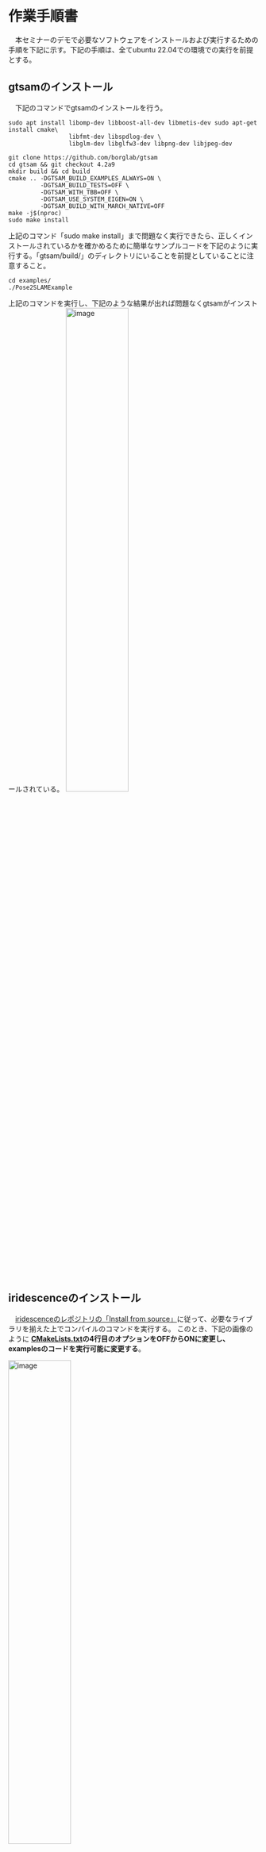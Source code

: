 # 作業手順書

　本セミナーのデモで必要なソフトウェアをインストールおよび実行するための手順を下記に示す。下記の手順は、全てubuntu 22.04での環境での実行を前提とする。

## gtsamのインストール
　下記のコマンドでgtsamのインストールを行う。
```commandline
sudo apt install libomp-dev libboost-all-dev libmetis-dev sudo apt-get install cmake\
                 libfmt-dev libspdlog-dev \
                 libglm-dev libglfw3-dev libpng-dev libjpeg-dev 

git clone https://github.com/borglab/gtsam
cd gtsam && git checkout 4.2a9
mkdir build && cd build
cmake .. -DGTSAM_BUILD_EXAMPLES_ALWAYS=ON \
         -DGTSAM_BUILD_TESTS=OFF \
         -DGTSAM_WITH_TBB=OFF \
         -DGTSAM_USE_SYSTEM_EIGEN=ON \
         -DGTSAM_BUILD_WITH_MARCH_NATIVE=OFF
make -j$(nproc)
sudo make install
```

上記のコマンド「sudo make install」まで問題なく実行できたら、正しくインストールされているかを確かめるために簡単なサンプルコードを下記のように実行する。「gtsam/build/」のディレクトリにいることを前提としていることに注意すること。
```commandline
cd examples/
./Pose2SLAMExample
```
上記のコマンドを実行し、下記のような結果が出れば問題なくgtsamがインストールされている。
<img src="https://github.com/user-attachments/assets/d5c17800-9132-4bad-a35c-9abcb05d59d3" alt="image" width="50%">


## iridescenceのインストール
　[iridescenceのレポジトリの「Install from source」](https://github.com/koide3/iridescence/tree/master#install-from-source)に従って、必要なライブラリを揃えた上でコンパイルのコマンドを実行する。
このとき、下記の画像のように **[CMakeLists.txt](https://github.com/koide3/iridescence/blob/master/CMakeLists.txt)の4行目のオプションをOFFからONに変更し、examplesのコードを実行可能に変更する**。

<img src="https://github.com/user-attachments/assets/718c7c93-21d1-4c27-9578-4024f255d6c7" alt="image" width="50%">

　「sudo make install」まで問題なく実行できたら、正しくインストールされているかを確かめるために簡単なサンプルコードを下記のように実行する。「iridescence/build/」のディレクトリにいることを前提としていることに注意すること。
```commandline
./02_light_viewer_primitives
```

上記のコマンドを実行し、下記のような結果が出れば問題なくiridescenceがインストールされている。
<img src="https://github.com/user-attachments/assets/95c6d795-3a91-4083-b462-d65d0a5afd87" alt="image" width="50%">


## 本セミナーのサンプルプログラムをインストールする手順

* 下記のコマンドに基づき、サンプルプログラムをコンパイルする。
* 全てのサンプルプログラムは、下記のコマンドで作成されたbuildディレクトリ以下にいることを前提とすることに注意すること。
```commandline
git clone https://github.com/TakuOkawara/pose_adjustment_demo.git
cd pose_adjustment_demo
mkdir build
cd build
cmake ..
make
```

一部の環境での実行時エラー（error while loading shared libraries: libmetis-gtsam.so: cannot open shared object file: No such file or directory）を防ぐために、下記のコマンドを先んじて実行しておく。
```commandline
echo "export LD_LIBRARY_PATH=/usr/local/lib:$LD_LIBRARY_PATH" >> ~/.bashrc
source ~/.bashrc
```


### [デモプログラム #1](https://github.com/TakuOkawara/pose_adjustment_demo/blob/main/src/small_pose_adjustment_2d.cpp)
* gtsamのサンプルプログラムを基にした小規模なポーズ調整のプログラム。
* 下記のコマンドで実行できる。
```commandline
./small_pose_adjustment_2d 
```
実行に成功すると、下記のような出力結果になる。

<img src="https://github.com/user-attachments/assets/3e79f09a-f509-4019-aa39-a7ccbc753159" alt="image" width="50%">


### [デモプログラム #2](https://github.com/TakuOkawara/pose_adjustment_demo/blob/main/src/small_pose_adjustment_2d.cpp)
* マンハッタンデータセットを用いた2Dのポーズグラフのポーズグラフ最適化のプログラム。
* 下記のコマンドで実行できる。
```commandline
./pose_adjustment_2d
```
実行に成功すると、下記のような出力結果になる。

<img src="https://github.com/user-attachments/assets/5f00d5a4-8cf8-416c-a4e8-d33297bf2618" alt="image" width="50%">

## [デモプログラム #3](https://github.com/TakuOkawara/pose_adjustment_demo/blob/main/src/pose_adjustment_3d.cpp)
* スフィアデータセットを用いた3Dのポーズグラフのポーズグラフ最適化のプログラム。
* 下記のコマンドで実行できる。
```commandline
./pose_adjustment_3d
```
実行に成功すると、下記のような出力結果になる。

<img src="https://github.com/user-attachments/assets/f6f026a1-1e21-41a3-9b6d-ff6acc705448" alt="image" width="50%">


## [デモプログラム #4](https://github.com/TakuOkawara/pose_adjustment_demo/blob/main/src/pose_adjustment_3d_with_customfactor.cpp)
* gtsam::BetweenFactor<gtsam::Pose3>と[等価なファクタ](https://github.com/TakuOkawara/pose_adjustment_demo/blob/main/src/customfactor.cpp)を自作するサンプルプログラム。
* デモプログラム #3と同様に、スフィアデータセットを用いて3Dのポーズグラフのポーズグラフ最適化のプログラムを実装している。
* 下記のコマンドで実行できる。
```commandline
./pose_adjustment_3d_with_customfactor
```
実行に成功すると、デモプログラム #3と同じとなる下記のような出力結果になる。

<img src="https://github.com/user-attachments/assets/f6f026a1-1e21-41a3-9b6d-ff6acc705448" alt="image" width="50%">
